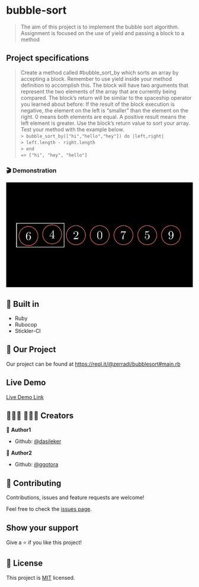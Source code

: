 # bubble-sort

> The aim of this project is to implement the bubble sort algorithm. Assignment is focused on the use of yield and passing a block to a method

## Project specifications
> Create a method called #bubble_sort_by which sorts an array by accepting a block. Remember to use yield inside your method definition to accomplish this. The block will have two arguments that represent the two elements of the array that are currently being compared. The block’s return will be similar to the spaceship operator you learned about before: If the result of the block execution is negative, the element on the left is “smaller” than the element on the right. 0 means both elements are equal. A positive result means the left element is greater. Use the block’s return value to sort your array. Test your method with the example below.   
 ``> bubble_sort_by(["hi","hello","hey"]) do |left,right|  ``      
  ``> left.length - right.length``   
  `` > end  ``  
 `` => ["hi", "hey", "hello"] 
  ``
      
### 🎬 Demonstration

<a href="bubble_sort.gif" target="_blank"> <img alt="Demonstration" src="bubble_sort.gif"/></a>


## 🔨 Built in

- Ruby
- Rubocop
- Stickler-CI

## 🚀 Our Project

Our project can be found at https://repl.it/@zerradi/bubblesort#main.rb
## Live Demo

[Live Demo Link](https://repl.it/@zerradi/bubblesort#main.rb)


## 👨🏽‍💻 👨🏿‍💻 Creators

👤 **Author1**

- Github: [@dasileker](https://github.com/dasileker)

👤 **Author2**

- Github: [@ggotora](https://github.com/ggotora)

## 🤝 Contributing

Contributions, issues and feature requests are welcome!

Feel free to check the [issues page](issues/).

## Show your support

Give a ⭐️ if you like this project!

## 📝 License

This project is [MIT](lic.url) licensed.